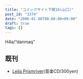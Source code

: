 ```yaml
---
title: "コミックサイト下関16(山口)"
post_id: "3374"
date: "2006-01-08T00:00:00+09:00"
draft: true
tags: []
---
```



H4a/“danmaq”

## 既刊



  * [Leila Prismriver](https://danmaq.com/!/leila/)(音楽CD/300yen)
